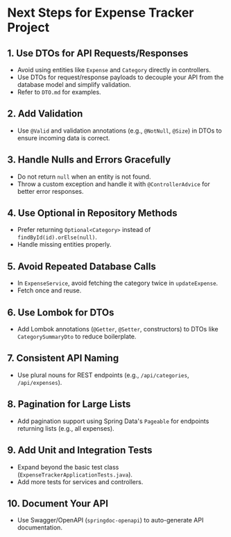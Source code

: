 # Next Steps for Expense Tracker Project

## 1. Use DTOs for API Requests/Responses
- Avoid using entities like `Expense` and `Category` directly in controllers.
- Use DTOs for request/response payloads to decouple your API from the database model and simplify validation.
- Refer to `DTO.md` for examples.

## 2. Add Validation
- Use `@Valid` and validation annotations (e.g., `@NotNull`, `@Size`) in DTOs to ensure incoming data is correct.

## 3. Handle Nulls and Errors Gracefully
- Do not return `null` when an entity is not found.
- Throw a custom exception and handle it with `@ControllerAdvice` for better error responses.

## 4. Use Optional in Repository Methods
- Prefer returning `Optional<Category>` instead of `findById(id).orElse(null)`.
- Handle missing entities properly.

## 5. Avoid Repeated Database Calls
- In `ExpenseService`, avoid fetching the category twice in `updateExpense`.
- Fetch once and reuse.

## 6. Use Lombok for DTOs
- Add Lombok annotations (`@Getter`, `@Setter`, constructors) to DTOs like `CategorySummaryDto` to reduce boilerplate.

## 7. Consistent API Naming
- Use plural nouns for REST endpoints (e.g., `/api/categories`, `/api/expenses`).

## 8. Pagination for Large Lists
- Add pagination support using Spring Data's `Pageable` for endpoints returning lists (e.g., all expenses).

## 9. Add Unit and Integration Tests
- Expand beyond the basic test class (`ExpenseTrackerApplicationTests.java`).
- Add more tests for services and controllers.

## 10. Document Your API
- Use Swagger/OpenAPI (`springdoc-openapi`) to auto-generate API documentation.